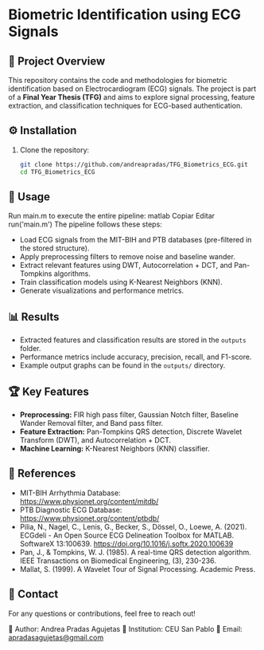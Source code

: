 # Biometric Identification using ECG Signals

## 📖 Project Overview
This repository contains the code and methodologies for biometric identification based on Electrocardiogram (ECG) signals. The project is part of a **Final Year Thesis (TFG)** and aims to explore signal processing, feature extraction, and classification techniques for ECG-based authentication.

## ⚙️ Installation
1. Clone the repository:
   ```bash
   git clone https://github.com/andreapradas/TFG_Biometrics_ECG.git
   cd TFG_Biometrics_ECG
## 🚀 Usage
Run main.m to execute the entire pipeline:
matlab
Copiar
Editar
run('main.m')
The pipeline follows these steps:
- Load ECG signals from the MIT-BIH and PTB databases (pre-filtered in the stored structure).
- Apply preprocessing filters to remove noise and baseline wander.
- Extract relevant features using DWT, Autocorrelation + DCT, and Pan-Tompkins algorithms.
- Train classification models using K-Nearest Neighbors (KNN).
- Generate visualizations and performance metrics.

## 📊 Results
- Extracted features and classification results are stored in the `outputs` folder.
- Performance metrics include accuracy, precision, recall, and F1-score.
- Example output graphs can be found in the `outputs/` directory.

## 🏆 Key Features
- **Preprocessing:** FIR high pass filter, Gaussian Notch filter, Baseline Wander Removal filter, and Band pass filter.
- **Feature Extraction:** Pan-Tompkins QRS detection, Discrete Wavelet Transform (DWT), and Autocorrelation + DCT.
- **Machine Learning:** K-Nearest Neighbors (KNN) classifier.

## 📜 References
- MIT-BIH Arrhythmia Database: https://www.physionet.org/content/mitdb/
- PTB Diagnostic ECG Database: https://www.physionet.org/content/ptbdb/
- Pilia, N., Nagel, C., Lenis, G., Becker, S., Dössel, O., Loewe, A. (2021). ECGdeli - An Open Source ECG Delineation Toolbox for   MATLAB.  SoftwareX 13:100639.  https://doi.org/10.1016/j.softx.2020.100639  
- Pan, J., & Tompkins, W. J. (1985). A real-time QRS detection algorithm. IEEE Transactions on Biomedical Engineering, (3), 230-236.
- Mallat, S. (1999). A Wavelet Tour of Signal Processing. Academic Press.

## 📩 Contact
For any questions or contributions, feel free to reach out!

🔹 Author: Andrea Pradas Agujetas
🔹 Institution: CEU San Pablo
🔹 Email: apradasagujetas@gmail.com